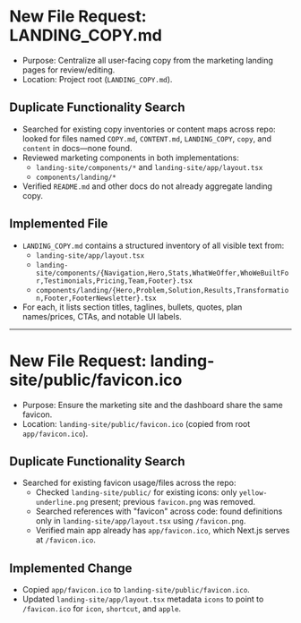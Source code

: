 # New File Request: LANDING_COPY.md

- Purpose: Centralize all user-facing copy from the marketing landing pages for review/editing.
- Location: Project root (`LANDING_COPY.md`).

## Duplicate Functionality Search

- Searched for existing copy inventories or content maps across repo: looked for files named `COPY.md`, `CONTENT.md`, `LANDING_COPY`, `copy`, and `content` in docs—none found.
- Reviewed marketing components in both implementations:
  - `landing-site/components/*` and `landing-site/app/layout.tsx`
  - `components/landing/*`
- Verified `README.md` and other docs do not already aggregate landing copy.

## Implemented File

- `LANDING_COPY.md` contains a structured inventory of all visible text from:
  - `landing-site/app/layout.tsx`
  - `landing-site/components/{Navigation,Hero,Stats,WhatWeOffer,WhoWeBuiltFor,Testimonials,Pricing,Team,Footer}.tsx`
  - `components/landing/{Hero,Problem,Solution,Results,Transformation,Footer,FooterNewsletter}.tsx`
- For each, it lists section titles, taglines, bullets, quotes, plan names/prices, CTAs, and notable UI labels.

---

# New File Request: landing-site/public/favicon.ico

- Purpose: Ensure the marketing site and the dashboard share the same favicon.
- Location: `landing-site/public/favicon.ico` (copied from root `app/favicon.ico`).

## Duplicate Functionality Search

- Searched for existing favicon usage/files across the repo:
  - Checked `landing-site/public/` for existing icons: only `yellow-underline.png` present; previous `favicon.png` was removed.
  - Searched references with "favicon" across code: found definitions only in `landing-site/app/layout.tsx` using `/favicon.png`.
  - Verified main app already has `app/favicon.ico`, which Next.js serves at `/favicon.ico`.

## Implemented Change

- Copied `app/favicon.ico` to `landing-site/public/favicon.ico`.
- Updated `landing-site/app/layout.tsx` metadata `icons` to point to `/favicon.ico` for `icon`, `shortcut`, and `apple`.
